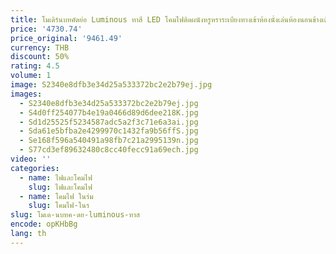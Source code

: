 ```yaml
---
title: โมเดิร์นบทคัดย่อ Luminous ทาสี LED โคมไฟติดผนังหรูหราระเบียงทางเข้าห้องนั่งเล่นห้องนอนข้างเตียง Home Decor ภาพจิตรกรรมฝาผนัง
price: '4730.74'
price_original: '9461.49'
currency: THB
discount: 50%
rating: 4.5
volume: 1
image: S2340e8dfb3e34d25a533372bc2e2b79ej.jpg
images:
  - S2340e8dfb3e34d25a533372bc2e2b79ej.jpg
  - S4d0ff254077b4e19a0466d89d6dee218K.jpg
  - Sd1d25525f5234587adc5a2f3c71e6a3ai.jpg
  - Sda61e5bfba2e4299970c1432fa9b56ffS.jpg
  - Se168f596a540491a98fb7c21a2995139n.jpg
  - S77cd3ef89632480c8cc40fecc91a69ech.jpg
video: ''
categories:
  - name: ไฟและโคมไฟ
    slug: ไฟและโคมไฟ
  - name: โคมไฟ ในร่ม
    slug: โคมไฟ-ในร
slug: โมเด-นบทค-ดย-luminous-ทาส
encode: opKHbBg
lang: th
---
```

  